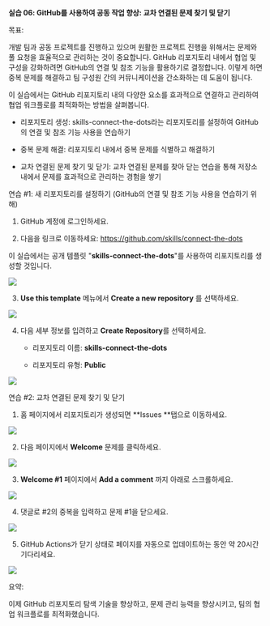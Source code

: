 **실습 06: GitHub를 사용하여 공동 작업 향상: 교차 연결된 문제 찾기 및
닫기**

목표:

개발 팀과 공동 프로젝트를 진행하고 있으며 원활한 프로젝트 진행을
위해서는 문제와 풀 요청을 효율적으로 관리하는 것이 중요합니다. GitHub
리포지토리 내에서 협업 및 구성을 강화하려면 GitHub의 연결 및 참조 기능을
활용하기로 결정합니다. 이렇게 하면 중복 문제를 해결하고 팀 구성원 간의
커뮤니케이션을 간소화하는 데 도움이 됩니다.

이 실습에서는 GitHub 리포지토리 내의 다양한 요소를 효과적으로 연결하고
관리하여 협업 워크플로를 최적화하는 방법을 살펴봅니다.

- 리포지토리 생성: skills-connect-the-dots라는 리포지토리를 설정하여
  GitHub의 연결 및 참조 기능 사용을 연습하기

- 중복 문제 해결: 리포지토리 내에서 중복 문제를 식별하고 해결하기

- 교차 연결된 문제 찾기 및 닫기: 교차 연결된 문제를 찾아 닫는 연습을
  통해 저장소 내에서 문제를 효과적으로 관리하는 경험을 쌓기

연습 \#1: 새 리포지토리를 설정하기 (GitHub의 연결 및 참조 기능 사용을
연습하기 위해)

1.  GitHub 계정에 로그인하세요.

2.  다음을 링크로 이동하세요: https://github.com/skills/connect-the-dots

이 실습에서는 공개 템플릿 "**skills-connect-the-dots**"를 사용하여
리포지토리를 생성할 것입니다.

![](./media/image1.jpeg)

3.  **Use this template** 메뉴에서 **Create a new repository** 를
    선택하세요.

![](./media/image2.jpeg)

4.  다음 세부 정보를 입려하고 **Create Repository**를 선택하세요.

    - 리포지토리 이름: **skills-connect-the-dots**

    - 리포지토리 유형: **Public**

![](./media/image3.jpeg)

연습 \#2: 교차 연결된 문제 찾기 및 닫기

1.  홈 페이지에서 리포지토리가 생성되면 **Issues **탭으로 이동하세요.

![](./media/image4.jpeg)

2.  다음 페이지에서 **Welcome** 문제를 클릭하세요.

![](./media/image5.jpeg)

3.  **Welcome \#1** 페이지에서 **Add a comment** 까지 아래로
    스크롤하세요.

![](./media/image6.jpeg)

4.  댓글로 \#2의 중복을 입력하고 문제 \#1을 닫으세요.

![](./media/image7.jpeg)

5.  GitHub Actions가 닫기 상태로 페이지를 자동으로 업데이트하는 동안 약
    20시간 기다리세요.

![](./media/image8.jpeg)

요약:

이제 GitHub 리포지토리 탐색 기술을 향상하고, 문제 관리 능력을
향상시키고, 팀의 협업 워크플로를 최적화했습니다.

